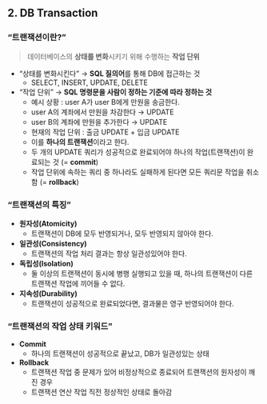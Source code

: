 ## 2. DB Transaction

### “트랜잭션이란?”

> 데이터베이스의 **상태를 변화**시키기 위해 수행하는 **작업 단위**
>
- “상태를 변화시킨다” → **SQL 질의어**를 통해 DB에 접근하는 것
    - SELECT, INSERT, UPDATE, DELETE
- “작업 단위” → **SQL 명령문을 사람이 정하는 기준에 따라 정하는 것**
    - 예시 상황 : user A가 user B에게 만원을 송금한다.
    - user A의 계좌에서 만원을 차감한다 → UPDATE
    - user B의 계좌에 만원을 추가한다 → UPDATE
    - 현재의 작업 단위 : 출금 UPDATE + 입금 UPDATE
    - 이를 **하나의 트랜잭션**이라고 한다.
    - 두 개의 UPDATE 쿼리가 성공적으로 완료되어야 하나의 작업(트랜잭션)이 완료되는 것 (= **commit**)
    - 작업 단위에 속하는 쿼리 중 하나라도 실패하게 된다면 모든 쿼리문 작업을 취소함 (= **rollback**)

### “트랜잭션의 특징”

- **원자성(Atomicity)**
    - 트랜잭션이 DB에 모두 반영되거나, 모두 반영되지 않아야 한다.
- **일관성(Consistency)**
    - 트랜잭션의 작업 처리 결과는 항상 일관성있어야 한다.
- **독립성(Isolation)**
    - 둘 이상의 트랜잭션이 동시에 병행 실행되고 있을 때, 하나의 트랜잭션이 다른 트랜잭션 작업에 끼어들 수 없다.
- **지속성(Durability)**
    - 트랜잭션이 성공적으로 완료되었다면, 결과물은 영구 반영되어야 한다.

### “트랜잭션의 작업 상태 키워드”

- **Commit**
    - 하나의 트랜잭션이 성공적으로 끝났고, DB가 일관성있는 상태
- **Rollback**
    - 트랜잭션 작업 중 문제가 있어 비정상적으로 종료되어 트랜잭션의 원자성이 깨진 경우
    - 트랜잭션 연산 작업 직전 정상적인 상태로 돌아감